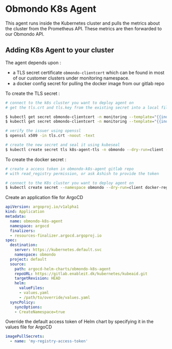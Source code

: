 # Obmondo K8s Agent

This agent runs inside the Kubernetes cluster and pulls the metrics about the cluster from the Prometheus API.
These metrics are then forwarded to our Obmondo API.

## Adding K8s Agent to your cluster

The agent depends upon :

- a TLS secret certificate `obmondo-clientcert` which can be found in most of
our customer clusters under monitoring namespace.
- a docker config secret for pulling the docker image from our gitlab repo

To create the TLS secret :

```sh
# connect to the k8s cluster you want to deploy agent on
# get the tls.crt and tls.key from the existing secret into a local file

$ kubectl get secret obmondo-clientcert -n monitoring --template="{{index .data \"tls.crt\" | base64decode}}" > tls.crt
$ kubectl get secret obmondo-clientcert -n monitoring --template="{{index .data \"tls.key\" | base64decode}}" > tls.key

# verify the issuer using openssl
$ openssl x509 -in tls.crt -noout -text

# create the new secret and seal it using kubeseal
$ kubectl create secret tls k8s-agent-tls -n obmondo --dry-run=client --key="tls.key" --cert="tls.crt" -o yaml | kubeseal --controller-namespace system --controller-name sealed-secrets > k8s-agent-tls.yaml
```

To create the docker secret :

```sh
# create a access token in obmondo-k8s-agent gitlab repo
# with read_registry permission, or ask Ashish to provide the token

# connect to the K8s cluster you want to deploy agent on
$ kubectl create secret --namespace obmondo --dry-run=client docker-registry <secret-name> --docker-server=registry.obmondo.com --docker-username="oauth" --docker-password="<access-token>" -o yaml | kubeseal --controller-namespace system --controller-name sealed-secrets -o yaml > my-registry-access-token.yaml
```

Create an application file for ArgoCD

```yaml
apiVersion: argoproj.io/v1alpha1
kind: Application
metadata:
  name: obmondo-k8s-agent
  namespace: argocd
  finalizers:
  - resources-finalizer.argocd.argoproj.io
spec:
  destination:
    server: https://kubernetes.default.svc
    namespace: obmondo
  project: default
  source:
    path: argocd-helm-charts/obmondo-k8s-agent
    repoURL: https://gitlab.enableit.dk/kubernetes/kubeaid.git
    targetRevision: HEAD
    helm:
      valueFiles:
      - values.yaml
      - /path/to/override/values.yaml
  syncPolicy:
    syncOptions:
    - CreateNamespace=true
```

Override the default access token of Helm chart by specifying it in the values file for ArgoCD

```yaml
imagePullSecrets:
  - name: 'my-registry-access-token'
```
